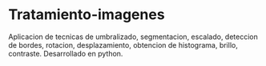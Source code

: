 # Tratamiento-imagenes
Aplicacion de tecnicas de umbralizado, segmentacion, escalado, deteccion de bordes, rotacion, desplazamiento, obtencion de histograma, brillo, contraste.
Desarrollado en python.
